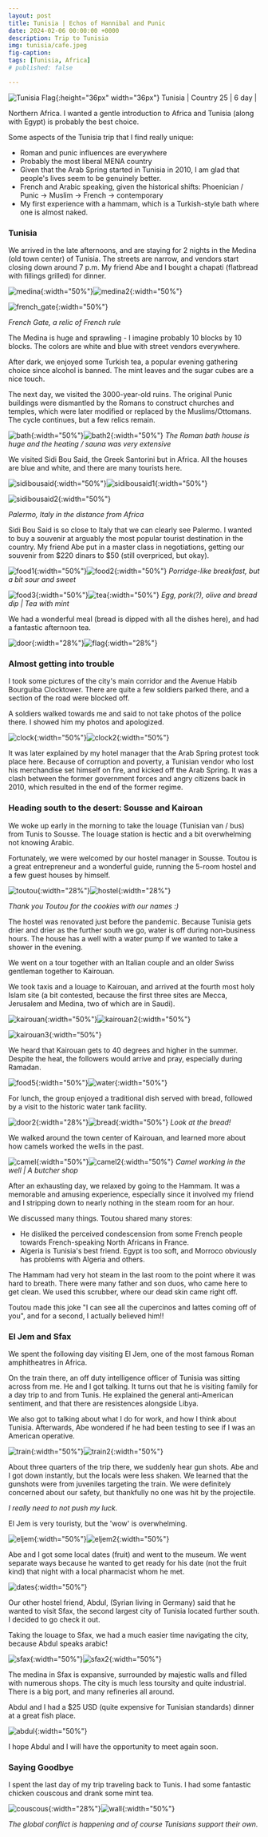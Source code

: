 ```yaml
---
layout: post
title: Tunisia | Echos of Hannibal and Punic
date: 2024-02-06 00:00:00 +0000
description: Trip to Tunisia
img: tunisia/cafe.jpeg 
fig-caption:
tags: [Tunisia, Africa] 
# published: false

---
```


![Tunisia Flag]({{site.baseurl}}/assets/img/flags/4x3/tn.svg){:height="36px" width="36px"} Tunisia \| Country 25 \| 6 day \|

Northern Africa. I wanted a gentle introduction to Africa and Tunisia (along with Egypt) is probably the best choice.  

Some aspects of the Tunisia trip that I find really unique:
* Roman and punic influences are everywhere
* Probably the most liberal MENA country
* Given that the Arab Spring started in Tunisia in 2010, I am glad that people's lives seem to be genuinely better.
* French and Arabic speaking, given the historical shifts: Phoenician / Punic -> Muslim -> French -> contemporary 
* My first experience with a hammam, which is a Turkish-style bath where one is almost naked.

### Tunisia

We arrived in the late afternoons, and are staying for 2 nights in the Medina (old town center) of Tunisia. The streets are narrow, and vendors start closing down around 7 p.m. My friend Abe and I bought a chapati (flatbread with fillings grilled) for dinner. 

![medina]({{site.baseurl}}/assets/img/tunisia/medina.jpeg){:width="50%"}![medina2]({{site.baseurl}}/assets/img/tunisia/medina2.jpeg){:width="50%"}

![french_gate]({{site.baseurl}}/assets/img/tunisia/french_gate.jpeg){:width="50%"}

*French Gate, a relic of French rule*

The Medina is huge and sprawling - I imagine probably 10 blocks by 10 blocks. The colors are white and blue with street vendors everywhere. 

After dark, we enjoyed some Turkish tea, a popular evening gathering choice since alcohol is banned. The mint leaves and the sugar cubes are a nice touch. 

The next day, we visited the 3000-year-old ruins. The original Punic buildings were dismantled by the Romans to construct churches and temples, which were later modified or replaced by the Muslims/Ottomans. The cycle continues, but a few relics remain. 

![bath]({{site.baseurl}}/assets/img/tunisia/bath.jpeg){:width="50%"}![bath2]({{site.baseurl}}/assets/img/tunisia/bath2.jpeg){:width="50%"}
*The Roman bath house is huge and the heating / sauna was very extensive*

We visited Sidi Bou Said, the Greek Santorini but in Africa. All the houses are blue and white, and there are many tourists here. 

![sidibousaid]({{site.baseurl}}/assets/img/tunisia/sidibousaid.jpeg){:width="50%"}![sidibousaid1]({{site.baseurl}}/assets/img/tunisia/sidibousaid1.jpeg){:width="50%"}

![sidibousaid2]({{site.baseurl}}/assets/img/tunisia/sidibousaid2.jpeg){:width="50%"}

*Palermo, Italy in the distance from Africa*

Sidi Bou Said is so close to Italy that we can clearly see Palermo. I wanted to buy a souvenir at arguably the most popular tourist destination in the country. My friend Abe put in a master class in negotiations, getting our souvenir from $220 dinars to $50 (still overpriced, but okay).

![food1]({{site.baseurl}}/assets/img/tunisia/food1.jpeg){:width="50%"}![food2]({{site.baseurl}}/assets/img/tunisia/food2.jpeg){:width="50%"}
*Porridge-like breakfast, but a bit sour and sweet*

![food3]({{site.baseurl}}/assets/img/tunisia/food3.jpeg){:width="50%"}![tea]({{site.baseurl}}/assets/img/tunisia/tea.jpeg){:width="50%"}
*Egg, pork(?), olive and bread dip \| Tea with mint*

We had a wonderful meal (bread is dipped with all the dishes here), and had a fantastic afternoon tea. 

![door]({{site.baseurl}}/assets/img/tunisia/door.jpeg){:width="28%"}![flag]({{site.baseurl}}/assets/img/tunisia/flag.jpeg){:width="28%"}

### Almost getting into trouble

I took some pictures of the city's main corridor and the Avenue Habib Bourguiba Clocktower. There are quite a few soldiers parked there, and a section of the road were blocked off. 

A soldiers walked towards me and said to not take photos of the police there. I showed him my photos and apologized. 

![clock]({{site.baseurl}}/assets/img/tunisia/clock.jpeg){:width="50%"}![clock2]({{site.baseurl}}/assets/img/tunisia/clock2.jpeg){:width="50%"}

It was later explained by my hotel manager that the Arab Spring protest took place here. Because of corruption and poverty, a Tunisian vendor who lost his merchandise set himself on fire, and kicked off the Arab Spring. It was a clash between the former government forces and angry citizens back in 2010, which resulted in the end of the former regime.

### Heading south to the desert: Sousse and Kairoan

We woke up early in the morning to take the louage (Tunisian van / bus) from Tunis to Sousse. The louage station is hectic and a bit overwhelming not knowing Arabic. 

Fortunately, we were welcomed by our hostel manager in Sousse. Toutou is a great entrepreneur and a wonderful guide, running the 5-room hostel and a few guest houses by himself. 

![toutou]({{site.baseurl}}/assets/img/tunisia/toutou.jpeg){:width="28%"}![hostel]({{site.baseurl}}/assets/img/tunisia/hostel.jpeg){:width="28%"}

*Thank you Toutou for the cookies with our names :)*

The hostel was renovated just before the pandemic. Because Tunisia gets drier and drier as the further south we go, water is off during non-business hours. The house has a well with a water pump if we wanted to take a shower in the evening. 

We went on a tour together with an Italian couple and an older Swiss gentleman together to Kairouan. 

We took taxis and a louage to Kairouan, and arrived at the fourth most holy Islam site (a bit contested, because the first three sites are Mecca, Jerusalem and Medina, two of which are in Saudi). 

![kairouan]({{site.baseurl}}/assets/img/tunisia/kairouan.jpeg){:width="50%"}![kairouan2]({{site.baseurl}}/assets/img/tunisia/kairouan2.jpeg){:width="50%"}

![kairouan3]({{site.baseurl}}/assets/img/tunisia/kairouan3.jpeg){:width="50%"}

We heard that Kairouan gets to 40 degrees and higher in the summer. Despite the heat, the followers would arrive and pray, especially during Ramadan. 

![food5]({{site.baseurl}}/assets/img/tunisia/food5.jpeg){:width="50%"}![water]({{site.baseurl}}/assets/img/tunisia/water.jpeg){:width="50%"}

For lunch, the group enjoyed a traditional dish served with bread, followed by a visit to the historic water tank facility.

![door2]({{site.baseurl}}/assets/img/tunisia/door2.jpeg){:width="28%"}![bread]({{site.baseurl}}/assets/img/tunisia/bread.jpeg){:width="50%"}
*Look at the bread!*

We walked around the town center of Kairouan, and learned more about how camels worked the wells in the past. 

![camel]({{site.baseurl}}/assets/img/tunisia/camel.jpeg){:width="50%"}![camel2]({{site.baseurl}}/assets/img/tunisia/camel2.jpeg){:width="50%"}
*Camel working in the well \| A butcher shop*

After an exhausting day, we relaxed by going to the Hammam. It was a memorable and amusing experience, especially since it involved my friend and I stripping down to nearly nothing in the steam room for an hour.

We discussed many things. Toutou shared many stores:
* He disliked the perceived condescension from some French people towards French-speaking North Africans in France.
* Algeria is Tunisia's best friend. Egypt is too soft, and Morroco obviously has problems with Algeria and others. 

The Hammam had very hot steam in the last room to the point where it was hard to breath. There were many father and son duos, who came here to get clean. We used this scrubber, where our dead skin came right off. 

Toutou made this joke "I can see all the cupercinos and lattes coming off of you", and for a second, I actually believed him!! 

### El Jem and Sfax

We spent the following day visiting El Jem, one of the most famous Roman amphitheatres in Africa. 

On the train there, an off duty intelligence officer of Tunisia was sitting across from me. He and I got talking. It turns out that he is visiting family for a day trip to and from Tunis. He explained the general anti-American sentiment, and that there are resistences alongside Libya. 

We also got to talking about what I do for work, and how I think about Tunisia. Afterwards, Abe wondered if he had been testing to see if I was an American operative.

![train]({{site.baseurl}}/assets/img/tunisia/train.jpeg){:width="50%"}![train2]({{site.baseurl}}/assets/img/tunisia/train2.jpeg){:width="50%"}

About three quarters of the trip there, we suddenly hear gun shots. Abe and I got down instantly, but the locals were less shaken. We learned that the gunshots were from juveniles targeting the train. We were definitely concerned about our safety, but thankfully no one was hit by the projectile. 

*I really need to not push my luck.*

El Jem is very touristy, but the 'wow' is overwhelming. 

![eljem]({{site.baseurl}}/assets/img/tunisia/eljem.jpeg){:width="50%"}![eljem2]({{site.baseurl}}/assets/img/tunisia/eljem2.jpeg){:width="50%"}

Abe and I got some local dates (fruit) and went to the museum. We went separate ways because he wanted to get ready for his date (not the fruit kind) that night with a local pharmacist whom he met. 

![dates]({{site.baseurl}}/assets/img/tunisia/dates.jpeg){:width="50%"}

Our other hostel friend, Abdul, (Syrian living in Germany) said that he wanted to visit Sfax, the second largest city of Tunisia located further south. I decided to go check it out. 

Taking the louage to Sfax, we had a much easier time navigating the city, because Abdul speaks arabic! 

![sfax]({{site.baseurl}}/assets/img/tunisia/sfax.jpeg){:width="50%"}![sfax2]({{site.baseurl}}/assets/img/tunisia/sfax2.jpeg){:width="50%"}

The medina in Sfax is expansive, surrounded by majestic walls and filled with numerous shops. The city is much less toursity and quite industrial. There is a big port, and many refineries all around. 

Abdul and I had a $25 USD (quite expensive for Tunisian standards) dinner at a great fish place. 

![abdul]({{site.baseurl}}/assets/img/tunisia/abdul.jpeg){:width="50%"}

I hope Abdul and I will have the opportunity to meet again soon.

### Saying Goodbye

I spent the last day of my trip traveling back to Tunis. I had some fantastic chicken couscous and drank some mint tea. 

![couscous]({{site.baseurl}}/assets/img/tunisia/couscous.jpeg){:width="28%"}![wall]({{site.baseurl}}/assets/img/tunisia/wall.jpeg){:width="50%"}

*The global conflict is happening and of course Tunisians support their own.*
